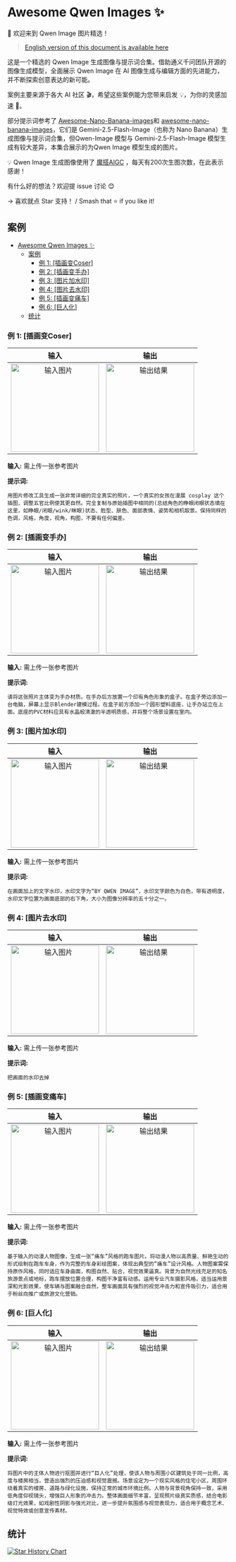 # Awesome Qwen Images ✨

🎉 欢迎来到 Qwen Image 图片精选！

> [English version of this document is available here](README_en.md)

这是一个精选的 Qwen Image 生成图像与提示词合集。借助通义千问团队开源的图像生成模型，全面展示 Qwen Image 在 AI 图像生成与编辑方面的先进能力，并不断探索创意表达的新可能。

案例主要来源于各大 AI 社区 🎬，希望这些案例能为您带来启发 💡，为你的灵感加速 🚀。

部分提示词参考了 [Awesome-Nano-Banana-images](https://github.com/PicoTrex/Awesome-Nano-Banana-images)和 [awesome-nano-banana-images](https://github.com/githubssg/awesome-nano-banana-images)，它们是 Gemini-2.5-Flash-Image（也称为 Nano Banana）生成图像与提示词合集，但Qwen-Image 模型与 Gemini-2.5-Flash-Image 模型生成有较大差异，本集合展示的为Qwen Image 模型生成的图片。

💡 Qwen Image 生成图像使用了 [魔搭AIGC](https://modelscope.cn/aigc/imageGeneration) ，每天有200次生图次数，在此表示感谢！

有什么好的想法？欢迎提 issue 讨论 😊

→ 喜欢就点 Star 支持！ / Smash that ⭐ if you like it!

## 案例

- [Awesome Qwen Images ✨](#awesome-qwen-images-)
  - [案例](#案例)
    - [例 1: \[插画变Coser\]](#例-1-插画变coser)
    - [例 2: \[插画变手办\]](#例-2-插画变手办)
    - [例 3: \[图片加水印\]](#例-3-图片加水印)
    - [例 4: \[图片去水印\]](#例-4-图片去水印)
    - [例 5: \[插画变痛车\]](#例-5-插画变痛车)
    - [例 6: \[巨人化\]](#例-6-巨人化)
  - [统计](#统计)

### 例 1: [插画变Coser]

| 输入 | 输出 |
|:---:|:---:|
| <img src="images/input/1.png" width="200" alt="输入图片"> | <img src="images/output/1.png" width="200" alt="输出结果"> |

**输入:** 需上传一张参考图片

**提示词:**

```text
用图片修改工具生成一张非常详细的完全真实的照片，一个真实的女孩在漫展 cosplay 这个插图，调整五官比例使其更自然。完全复制与原始插图中相同的(总结角色的睁眼闭眼状态填在这里，如睁眼/闭眼/wink/眯眼)状态、脸型、肤色、面部表情、姿势和相机取景。保持同样的色调，风格，角度，视角，构图，不要有任何偏差。
```

### 例 2: [插画变手办]

| 输入 | 输出 |
|:---:|:---:|
| <img src="images/input/2.jpeg" width="200" alt="输入图片"> | <img src="images/output/2.png" width="200" alt="输出结果"> |

**输入:** 需上传一张参考图片

**提示词:**

```text
请将这张照片主体变为手办材质。在手办后方放置一个印有角色形象的盒子。在盒子旁边添加一台电脑，屏幕上显示Blender建模过程。在盒子前方添加一个圆形塑料底座，让手办站立在上面。底座的PVC材料应具有水晶般清澈的半透明质感，并将整个场景设置在室内。
```

### 例 3: [图片加水印]

| 输入 | 输出 |
|:---:|:---:|
| <img src="images/input/1.png" width="200" alt="输入图片"> | <img src="images/output/3.png" width="200" alt="输出结果"> |

**输入:** 需上传一张参考图片

**提示词:**

```text
在画面加上的文字水印，水印文字为“BY QWEN IMAGE”，水印文字颜色为白色，带有透明度，水印文字位置为画面底部的右下角，大小为图像分辨率的五十分之一。
```


### 例 4: [图片去水印]

| 输入 | 输出 |
|:---:|:---:|
| <img src="images/input/4.png" width="200" alt="输入图片"> | <img src="images/output/4.png" width="200" alt="输出结果"> |

**输入:** 需上传一张参考图片

**提示词:**

```text
把画面的水印去掉
```

### 例 5: [插画变痛车]

| 输入 | 输出 |
|:---:|:---:|
| <img src="images/input/1.png" width="200" alt="输入图片"> | <img src="images/output/5.png" width="200" alt="输出结果"> |

**输入:** 需上传一张参考图片

**提示词:**

```text
基于输入的动漫人物图像，生成一张“痛车”风格的跑车图片。将动漫人物以高质量、鲜艳生动的形式绘制在跑车车身，作为完整的车身彩绘图案，体现出典型的“痛车”设计风格。人物图案需保持原作风格，同时适应车身曲面，构图自然、贴合，视觉效果逼真。背景为自然光线充足的知名旅游景点或地标，跑车摆放位置合理，构图干净富有动感。运用专业汽车摄影风格，适当运用景深和光影效果，使车辆与图案融合自然，整车画面具有强烈的视觉冲击力和宣传吸引力，适合用于粉丝向推广或旅游文化营销。
```

### 例 6: [巨人化]

| 输入 | 输出 |
|:---:|:---:|
| <img src="images/input/2.jpeg" width="200" alt="输入图片"> | <img src="images/output/6.png" width="200" alt="输出结果"> |

**输入:** 需上传一张参考图片

**提示词:**

```text
将图片中的主体人物进行抠图并进行“巨人化”处理，使该人物与周围小区建筑处于同一比例，高度与楼房相当，营造出强烈的压迫感和视觉震撼。场景设定为一个现实风格的住宅小区，周围环绕着真实的楼房、道路与绿化设施，保持正常的城市环境比例。人物与背景视角保持一致，采用低角度仰视镜头，增强巨人形象的冲击力。整体画面细节丰富，呈现照片级真实质感，结合电影级灯光效果，如戏剧性阴影与强光对比，进一步提升氛围感与视觉表现力，适合用于概念艺术、视觉特效或创意宣传素材。
```

## 统计

[![Star History Chart](https://api.star-history.com/svg?repos=lfhy/awesome-qwen-images&type=Date)](https://www.star-history.com/#PicoTrex/lfhy/awesome-qwen-images&Date)